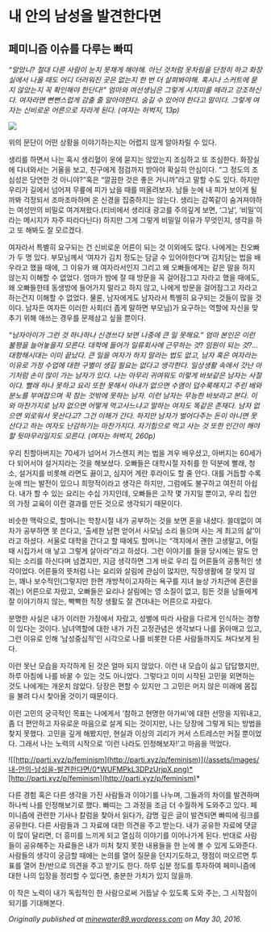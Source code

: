 
# 내 안의 남성을 발견한다면

## 페미니즘 이슈를 다루는 빠띠

*“알았니? 절대 다른 사람이 눈치 못채게 해야해. 아닌 것처럼 옷차림을 단정히 하고 화장실에서 나올 때도 어디 더러워진 곳은 없는지 한 번 더 살펴봐야해. 혹시나 스커트에 묻지 않았는지 꼭 확인해야 한단다!” 엄마와 여선생님은 그렇게 시치미를 떼라고 강조하신다. 여자라면 뻔뻔스럽게 감출 줄 알아야한다. 숨길 수 있어야 한다고 말이다. 그렇게 여자는 신비로운 어른으로 자라게 된다. (여자는 허벅지, 13p)*

![](/assets/images/내-안의-남성을-발견한다면/0*33pHzdVwmUimf56o.png)

위의 문단이 어떤 상황을 이야기하는지는 어렵지 않게 알아차릴 수 있다.

생리를 하면서 나는 혹시 생리혈이 옷에 묻지는 않았는지 조심하고 또 조심한다. 화장실에 다녀와서는 거울을 보고, 친구에게 점검까지 받아야 확실히 안심이다. “그 정도의 조심성은 당연한 것 아니야?”혹은 “깔끔한 것은 좋은 거니까”라고 말할 수도 있다. 하지만 우리가 길에서 넘어져 무릎에 피가 났을 때를 떠올려보자. 남들 눈에 내 피가 보이게 될까봐 걱정되서 조마조마하며 온 신경을 집중하지는 않는다. 생리는 감쪽같이 숨겨져야하는 여성만의 비밀로 여겨져왔다.(티비에서 생리대 광고를 주의깊게 보면, ‘그날’, ‘비밀’이라는 메시지가 자주 따라다닌다) 하지만 그게 그렇게 비밀일 이유가 무엇인지, 생각을 하고 또 해봐도 잘 모르겠다.

여자라서 특별히 요구되는 건 신비로운 어른이 되는 것 이외에도 많다. 나에게는 친오빠가 두 명 있다. 부모님께서 ‘여자가 김치 정도는 담글 수 있어야한다’며 김치담는 법을 배우라고 했을 때에, 그 이유가 왜 여자라서인지 그리고 왜 오빠들에게는 같은 말을 하지 않는지 이해할 수 없었다. 엄마가 밤에 잘 때 방문을 꼭 걸어잠그고 자라고 했을 때에도, 왜 오빠들한테 동생방에 들어가지 말라고 하지 않고, 나에게 방문을 걸어잠그고 자라고 하는건지 이해할 수 없었다. 물론, 남자에게도 남자라서 특별히 요구되는 것들이 많을 것이다. 남자든 여자든 이러한 사회(더 좁게 말하면 부모님)가 요구하는 역할에 자신을 맞추기 위해 애쓰는 경우를 문제삼고 싶을 뿐이다.

*“남자아이가 그런 것 하나하나 신경쓰다 보면 나중에 큰 일 못해요.” 엄마 본인은 이런 불평을 늘어놓을지 모른다. 대학에 들어가 일류회사에 근무하는 것? 임원이 되는 것?… 대항해시대는 이미 끝났다. 큰 일을 여자가 하지 말라는 법도 없고, 남자 혹은 여자라는 이유로 가정 수업에 대한 구별이 생길 필요는 없다고 생각한다. 일상생활 속에서 갓난 아기처럼 손이 많이 가는 남자가 있다. 나는 아무리 귀여워도 이렇게 바보같은 남자는 사절이다. 빨래 하나 못하고 요리 또한 못해서 아내가 없으면 수염이 덥수룩해지고 주린 배와 분노를 부여잡으며 꾹 참는 것밖에 못하는 남자. 이런 남자는 무능한 바보라고 본다.*
 *이와 마찬가지로 남자 없으면 어떻게 먹고사느냐고 말하는 여자도 똑같은 존재다. 남자 없으면 외로워서 못산다고? 그건 이해가 간다. 하지만 남자가 벌어다주는 돈이 아니면 못산다고 하는 여자도 난감하기는 마찬가지다. 자기힘으로 먹고 사는 것 또한 인간이 해야할 뒷마무리일지도 모른다. (여자는 허벅지, 260p)*

우리 친할아버지는 70세가 넘어서 가스렌지 켜는 법을 겨우 배우셨고, 아버지는 60세가 다 되어서야 설거지라는 것을 해보셨다. 오빠들은 대학시절 자취를 한 덕분에 빨래, 청소, 설거지를 비롯해 라면도 끓이고, 심지어 계란 후라이도 할 줄 안다. 대를 거듭할 수록 눈에 띄는 발전이 있으니 희망적이라고 생각은 하지만, 그럼에도 불구하고 여전히 아쉽다. 내가 할 수 있는 요리는 수십 가지인데, 오빠들은 고작 몇 가지일 뿐이고, 우리 집안의 가정 교육이 이런 결과를 만든 것으로 생각되기 때문이다.

비슷한 맥락으로, 할머니는 학창시절 내가 공부하는 것을 보면 혼을 내셨다. 쓸데없이 여자가 공부하면 못 쓴다고, ‘출세한 남편 얻어서 사모님 소리 들으며 사는 게 최고의 삶’이라고 하셨다. 서울로 대학을 간다고 할 때에도 할머니는 “객지에서 괜한 고생말고, 어릴 때 시집가서 애 낳고 그렇게 살아라”라고 하셨다. 그런 이야기를 들을 당시에는 말도 안되는 소리를 하신다며 넘겼지만, 지금 생각하면 그게 바로 우리 집 어른들의 공통적인 생각이었다. 어른들의 뜻처럼 나는 요리와 살림에 관심이 많지만, 직장생활에 잘 맞지 않는, 꽤나 보수적인(그렇지만 한편 개방적이고자하는 욕구를 지녀 늘상 가치관에 혼란을 겪는) 어른으로 자랐고, 오빠들은 요리나 살림에는 영 소질이 없고, 힘든 것을 남들에게 잘 이야기하지 않는, 빡빡한 직장 생활도 잘 견뎌내는 어른으로 자랐다.

분명한 사실은 내가 이러한 가정에서 자랐고, 성별에 따라 사람을 다르게 인식하는 경향이 있다는 것이다. 남녀역할에 대한 내가 가진 고정관념은 생각보다 나를 옭아매고 있고, 그런 이유로 인해 ‘남성중심적’인 시각으로 나를 비롯한 다른 사람들까지도 쳐다보게 된다.

이런 못난 모습을 자각하게 된 것은 얼마 되지 않았다. 이런 내 모습이 싫고 답답했지만, 하루 아침에 나를 바꿀 수 있는 것도 아니었다. 그렇다고 이미 시작된 고민을 외면하는 것도 나에게는 개운치 않았다. 당장은 편할 수 있지만 그 고민은 머지 않은 미래에 몸집을 불려 다시 찾아올 것이기 때문이다.

이런 고민의 궁극적인 목표는 나에게서 ‘참하고 현명한 아가씨’에 대한 선망을 지워내고, 좀 더 편안하고 자유로운 마음으로 살게 되는 것이지만, 나는 당장에 그렇게 되는 방법을 찾지 못했다. 고민을 깊게 해봤지만, 현실과 이상의 괴리가 커서 스트레스만 커질 뿐이었다. 그래서 나는 노력의 시작으로 ‘이런 나라도 인정해보자!’고 마음을 먹었다.

![[http://parti.xyz/p/feminism](http://parti.xyz/p/feminism)](/assets/images/내-안의-남성을-발견한다면/0*WUFMPkL3DPzUrjpX.png)*[http://parti.xyz/p/feminism](http://parti.xyz/p/feminism)*

다른 경험 혹은 다른 생각을 가진 사람들과 이야기를 나누며, 그들과의 차이를 발견하며 하나씩 나를 인정해보기로 했다. 빠띠는 그 과정을 조금 더 수월하게 도와주고 있다. 페미니즘에 관련한 기사나 칼럼을 찾아서 읽다가, 감명 깊은 글이 발견되면 빠띠에 링크를 공유한다. 다른 사람들과 그 자료에 대한 의견을 주고 받는다. 내가 공유한 자료에 댓글이 많이 달리면, 더 흥미를 느끼게 되고 열심히 이야기를 이어나가게 된다. 반대로 사람들이 공유해주는 자료들은 내가 미처 찾지 못한 내용들을 한 눈에 볼 수 있게 도와준다. 사람들의 생각이 궁금할 때에는 논의를 열어 질문을 던지기도하고, 쟁점이 떠오르면 투표를 열어 찬/반으로 의견을 주고 받기도 한다. 하루 십분 정도를 투자하여 페미니즘에 대한 나의 입장을 정리할 수 있다면, 충분한 가치가 있지 않을까.

이 작은 노력이 내가 독립적인 한 사람으로써 거듭날 수 있도록 도와 주는, 그 시작점이 되기를 기대해본다.

*Originally published at [minewater89.wordpress.com](https://minewater89.wordpress.com/2016/05/30/%EC%97%AC%EC%9E%90%EB%8A%94-%ED%97%88%EB%B2%85%EC%A7%80/) on May 30, 2016.*